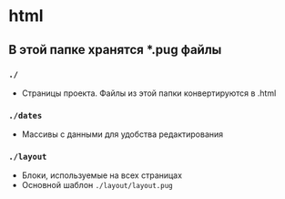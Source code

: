 # html

## В этой папке хранятся *.pug файлы

### `./`
- Страницы проекта. Файлы из этой папки конвертируются в .html

### `./dates`
- Массивы с данными для удобства редактирования

### `./layout`
- Блоки, используемые на всех страницах
- Основной шаблон `./layout/layout.pug`
